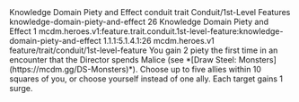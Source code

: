 <ability>
  <name>Knowledge Domain Piety and Effect</name>
  <metadata>
    <class>conduit</class>
    <feature_type>trait</feature_type>
    <file_dpath>Conduit/1st-Level Features</file_dpath>
    <item_id>knowledge-domain-piety-and-effect</item_id>
    <item_index>26</item_index>
    <item_name>Knowledge Domain Piety and Effect</item_name>
    <level>1</level>
    <scc>mcdm.heroes.v1:feature.trait.conduit.1st-level-feature:knowledge-domain-piety-and-effect</scc>
    <scdc>1.1.1:5.1.4.1:26</scdc>
    <source>mcdm.heroes.v1</source>
    <type>feature/trait/conduit/1st-level-feature</type>
  </metadata>
  <effects>
    <effect type="mundane" name="Piety">You gain 2 piety the first time in an encounter that the Director spends Malice (see *[Draw Steel: Monsters](https://mcdm.gg/DS-Monsters)*).</effect>
    <effect type="mundane" name="Prayer Effect">Choose up to five allies within 10 squares of you, or choose yourself instead of one ally. Each target gains 1 surge.</effect>
  </effects>
</ability>
